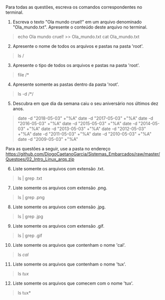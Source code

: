 Para todas as questões, escreva os comandos correspondentes no terminal.

1. Escreva o texto "Ola mundo cruel!" em um arquivo denominado "Ola_mundo.txt". Apresente o conteúdo deste arquivo no terminal.
>echo Ola mundo cruel! >> Ola_mundo.txt
>cat Ola_mundo.txt

2. Apresente o nome de todos os arquivos e pastas na pasta 'root'.
>ls /

3. Apresente o tipo de todos os arquivos e pastas na pasta 'root'.
>file /*

4. Apresente somente as pastas dentro da pasta 'root'.
>ls -d /*/

5. Descubra em que dia da semana caiu o seu aniversário nos últimos dez anos.
>date -d "2018-05-03" +"%A"
date -d "2017-05-03" +"%A"
date -d "2016-05-03" +"%A"
date -d "2015-05-03" +"%A"
date -d "2014-05-03" +"%A"
date -d "2013-05-03" +"%A"
date -d "2012-05-03" +"%A"
date -d "2011-05-03" +"%A"
date -d "2010-05-03" +"%A"
date -d "2009-05-03" +"%A"

Para as questões a seguir, use a pasta no endereço https://github.com/DiogoCaetanoGarcia/Sistemas_Embarcados/raw/master/Questoes/02_Intro_Linux_arqs.zip

6. Liste somente os arquivos com extensão .txt.
>ls | grep .txt

7. Liste somente os arquivos com extensão .png.
>ls | grep .png

8. Liste somente os arquivos com extensão .jpg.
>ls | grep .jpg

9. Liste somente os arquivos com extensão .gif.
>ls | grep .gif

10. Liste somente os arquivos que contenham o nome 'cal'.
>ls *cal*

11. Liste somente os arquivos que contenham o nome 'tux'.
>ls *tux*

12. Liste somente os arquivos que comecem com o nome 'tux'.
>ls tux*
